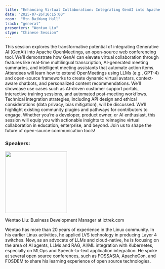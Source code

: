 ```yaml
---
title: "Enhancing Virtual Collaboration: Integrating GenAI into Apache OpenMeetings"
date: "2025-07-26T16:15:00"
room:  "Mtn BaiWang Hall"
track: "general"
presenters: "Wentao Liu"
stype: "Chinese Session"
---
```


This session explores the transformative potential of integrating Generative AI (GenAI) into Apache OpenMeetings, an open-source web conferencing tool. We’ll demonstrate how GenAI can elevate virtual collaboration through features like real-time multilingual transcription, AI-generated meeting summaries, and intelligent meeting assistants that automate action items. Attendees will learn how to extend OpenMeetings using LLMs (e.g., GPT-4) and open-source frameworks to create dynamic virtual avatars, context-aware chatbots, and personalized content recommendations. We’ll showcase use cases such as AI-driven customer support portals, interactive training sessions, and automated post-meeting workflows. Technical integration strategies, including API design and ethical considerations (data privacy, bias mitigation), will be discussed. We’ll highlight existing community plugins and pathways for contributors to engage. Whether you’re a developer, product owner, or AI enthusiast, this session will equip you with actionable insights to reimagine virtual collaboration in education, enterprise, and beyond. Join us to shape the future of open-source communication tools!

### Speakers:


<img src="https://sessionize.com/image/ead4-400o400o1-MxgoGiatXrXoHtbuJ6EW4d.jpg" width="200" /><br/>

Wentao Liu: Business Development Manager at ictrek.com 

Wentao has more than 20 years of experience in the Linux community. In his earlier Linux activities, he applied LVS technology in producing Layer 4 switches. Now, as an advocate of LLMs and cloud-native, he is focusing on the area of AI agents, LLMs and RAG, AI/ML integration with Kubernetes, especially on MLOps and Speech-to-text application integration. He spoke at several open source conferences, such as FOSSASIA, ApacheCon, and FOSDEM to share his learning experience of open source technologies.
